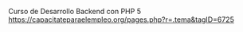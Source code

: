 Curso de Desarrollo Backend con PHP 5
https://capacitateparaelempleo.org/pages.php?r=.tema&tagID=6725
